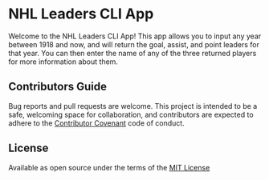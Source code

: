 # NHL Leaders CLI App

Welcome to the NHL Leaders CLI App! This app allows you to input any year between 1918 and now, and will return the goal, assist, and point leaders for that year. You can then enter the name of any of the three returned players for more information about them.

## Contributors Guide

Bug reports and pull requests are welcome. This project is intended to be a safe, welcoming space for collaboration, and contributors are expected to adhere to the [Contributor Covenant](http://http://contributor-covenant.org/) code of conduct.

## License

Available as open source under the terms of the [MIT License](http://opensource.org/licenses/MIT)

